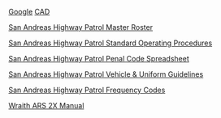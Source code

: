 [Google](http://google.com.au)
<a href="CAD">CAD</a>  

<a href="https://docs.google.com/spreadsheets/d/1qT-srKR7xYy6vt7Z0slhQge5G4PNEOhQ7zKQ5W3uHU4/edit?usp=sharing">San Andreas Highway Patrol Master Roster</a>  

<a href="https://docs.google.com/document/d/1n1I9o6rPB0J8m0fG9ibpZzFVJ3S5ogKnNQTZmk-j9xg/edit?usp=sharing">San Andreas Highway Patrol Standard Operating Procedures</a>  

<a href="https://docs.google.com/spreadsheets/d/1_k8ypHSLyPkBOLH_mtNdKGyuXd4n5Gq0nw8FpCI7sf0/edit?usp=sharing">San Andreas Highway Patrol Penal Code Spreadsheet</a>  

<a href="https://docs.google.com/presentation/d/1IdXDTWzPFLOw1w95LYXMOTg8WtOcoRkxPm5kjlEuAMk/edit?usp=sharing">San Andreas Highway Patrol Vehicle & Uniform Guidelines</a>  

<a href="https://docs.google.com/document/d/1N0AH6DoaZtgPBbBJRJgZEqG80HaUJm6UMWNotjDVqOQ/edit?usp=sharing">San Andreas Highway Patrol Frequency Codes</a>  

<a href="https://docs.google.com/document/d/1urSbsBXvSafiRNNsYzhNLBy-xI20U0T2J9ojvhK6ey4/edit">Wraith ARS 2X Manual</a>  
